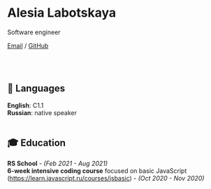 # Alesia Labotskaya
Software engineer <br>

[Email](mailto:a.labocka@gmail.com) / [GitHub](https://github.com/Alesia999/) 


<br><br>

## 💬 Languages

**English**: C1.1 <br>
**Russian**: native speaker
<br><br>

## 🎓 Education
**RS School** - _(Feb 2021 - Aug 2021)_ <br>
**6-week intensive coding course** focused on basic JavaScript<br>
(https://learn.javascript.ru/courses/jsbasic) - _(Oct 2020 - Nov 2020)_ <br>
